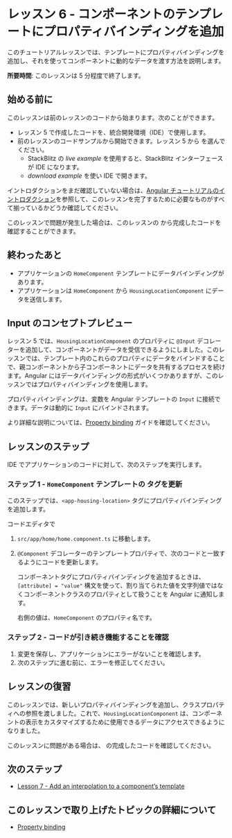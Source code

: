 # レッスン 6 - コンポーネントのテンプレートにプロパティバインディングを追加

このチュートリアルレッスンでは、テンプレートにプロパティバインディングを追加し、それを使ってコンポーネントに動的なデータを渡す方法を説明します。

**所要時間**: このレッスンは 5 分程度で終了します。

## 始める前に

このレッスンは前のレッスンのコードから始まります。次のことができます。

*   レッスン 5 で作成したコードを、統合開発環境（IDE）で使用します。
*   前のレッスンのコードサンプルから開始できます。レッスン 5 から <live-example name="first-app-lesson-05"></live-example> を選んでください。
    *   StackBlitz の *live example* を使用すると、StackBlitz インターフェースが IDE になります。
    *   *download example* を使い IDE で開きます。

イントロダクションをまだ確認していない場合は、[Angular チュートリアルのイントロダクション](tutorial/first-app)を参照して、このレッスンを完了するために必要なものがすべて揃っているかどうか確認してください。

このレッスンで問題が発生した場合は、このレッスンの <live-example></live-example> から完成したコードを確認することができます。

## 終わったあと

*  アプリケーションの `HomeComponent` テンプレートにデータバインディングがあります。
*  アプリケーションは `HomeComponent` から `HousingLocationComponent` にデータを送信します。

## Input のコンセプトプレビュー
レッスン 5 では、`HousingLocationComponent` のプロパティに `@Input` デコレーターを追加して、コンポーネントがデータを受信できるようにしました。このレッスンでは、テンプレート内のこれらのプロパティにデータをバインドすることで、親コンポーネントから子コンポーネントにデータを共有するプロセスを続けます。Angular にはデータバインディングの形式がいくつかありますが、このレッスンではプロパティバインディングを使用します。

プロパティバインディングは、変数を Angular テンプレートの `Input` に接続できます。データは動的に `Input` にバインドされます。

より詳細な説明については、[Property binding](guide/property-binding) ガイドを確認してください。

## レッスンのステップ

IDE でアプリケーションのコードに対して、次のステップを実行します。

### ステップ 1 - `HomeComponent` テンプレートの <app-housing-location> タグを更新
このステップでは、`<app-housing-location>` タグにプロパティバインディングを追加します。

コードエディタで
1.  `src/app/home/home.component.ts` に移動します。
1.  `@Component` デコレーターのテンプレートプロパティで、次のコードと一致するようにコードを更新します。
    <code-example header="Add housingLocation property binding" path="first-app-lesson-06/src/app/home/home.component.ts" region="add-property-binding"></code-example>

    コンポーネントタグにプロパティバインディングを追加するときは、`[attribute] = "value"` 構文を使って、割り当てられた値を文字列値ではなくコンポーネントクラスのプロパティとして扱うことを Angular に通知します。

    右側の値は、`HomeComponent` のプロパティ名です。

### ステップ 2 - コードが引き続き機能することを確認
1.  変更を保存し、アプリケーションにエラーがないことを確認します。
1.  次のステップに進む前に、エラーを修正してください。

## レッスンの復習

このレッスンでは、新しいプロパティバインディングを追加し、クラスプロパティへの参照を渡しました。これで、`HousingLocationComponent` は、コンポーネントの表示をカスタマイズするために使用できるデータにアクセスできるようになりました。

このレッスンに問題がある場合は、<live-example></live-example> の完成したコードを確認してください。

## 次のステップ

* [Lesson 7 - Add an interpolation to a component’s template](tutorial/first-app/first-app-lesson-07)

## このレッスンで取り上げたトピックの詳細について
* [Property binding](guide/property-binding)